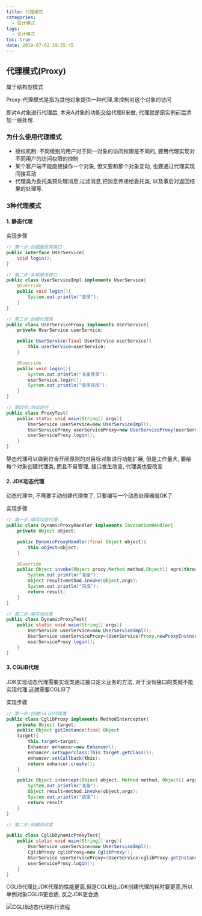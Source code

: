 ```yaml
---
title: 代理模式
categories:
  - 设计模式
tags:
  - 设计模式
toc: true
date: 2019-07-02 19:35:45
---
```

## 代理模式(Proxy)

属于结构型模式

Proxy-代理模式是指为其他对象提供一种代理,来控制对这个对象的访问

即对A对象进行代理后, 本来A对象的功能交给代理B来做; 代理就是原实例前后添加一层处理.

### 为什么使用代理模式

+ 授权机制: 不同级别的用户对于同一对象的访问权限是不同的, 要用代理实现对不同用户的访问权限的控制
+ 某个客户端不能直接操作一个对象, 但又要和那个对象互动, 也要通过代理实现间接互动
+ 代理类为委托类预处理消息,过滤消息,把消息传递给委托类, 以及事后对返回结果的处理等.

### 3种代理模式

#### 1. 静态代理

实现步骤

```java
// 第一步:创建服务类接口
public interface UserService{
    void login();
}

// 第二步:实现服务接口
public class UserServiceImpl implements UserService{
    @Override
    public void login(){
        System.out.println("登录");
    }
}

// 第三步:创建代理类
public class UserServiceProxy implements UserService{
    private UserService userService;

    public UserService(final UserService userService){
        this.userService=userService;
    }

    @Override
    public void login(){
        System.out.println("准备登录");
        userService.login();
        System.out.println("登录完成");
    }
}

// 第四步:测试运行
public class ProxyTest{
    public static void main(String[] args){
        UserService userService=new UserServiceImpl();
        UserServiceProxy userServiceProxy=new UserServiceProxy(userService);
        userServiceProxy.login();
    }
}
```

静态代理可以做到符合开闭原则的对目标对象进行功能扩展, 但是工作量大, 要给每个对象创建代理类, 而且不易管理, 接口发生改变, 代理类也要改变

#### 2. JDK动态代理

动态代理中, 不需要手动创建代理类了, 只要编写一个动态处理器就OK了

实现步骤

```java
// 第一步:编写动态代理
public class DynamicProxyHandler implements InvocationHandler{
    private Object object;

    public DynamicProxyHandler(final Object object){
        this.object=object;
    }

    @Override
    public Object invoke(Object proxy,Method method,Object[] agrs)throws Throwable{
        System.out.println("准备");
        Object result=method.invoke(Object,args);
        System.out.println("完成");
        return result;
    }
}

// 第二步:编写测试类
public class DynamicProxyTest{
    public static void main(String[] args){
        UserService userService=new UserServiceImpl();
        UserService userServiceProxy=(UserService)Proxy.newProxyInstnce(UserService.class.getClassLoader(),new Class[]{UserService.class},new DynamicProxyHandler(userService));
        userServiceProxy.login();
    }
}
```

#### 3. CGLIB代理

JDK实现动态代理需要实现类通过接口定义业务的方法, 对于没有接口的类就不能实现代理.这就需要CGLIB了

实现步骤

```java
// 第一步:创建CGLIB代理类
public class CglibProxy implements MethodInterceptor{
    private Object target;
    public Object getInstance(final Object
    target){
        this.target=target;
        Enhancer enhancer=new Enhancer();
        enhancer.setSuperclass(This.target.getClass());
        enhancer.setCallback(this);
        return enhancer.create();
    }

    public Object intercept(Object object, Method method, Object[] args,MeyhodProxy methodProxy)throws Throwable{
        System.out.println("准备");
        Object result=method.invoke(object,args);
        System.out.println("结束");
        return result
    }
}

// 第二步:创建测试类

public class CglibDynamicProxyTest{
    public static void main(String[] args){
        UserService userService=new UserServiceImpl();
        CglibProxy cglibProxy=new CglibProxy();
        UserService userServiceProxy=(UserService)cglibProxy.getInstance(userService1;)
        userServiceProxy.login();
    }
}
```

CGLIB代理比JDK代理的性能更高,但是CGLIB比JDK创建代理的耗时要更高,所以单例对象CGLIB更合适, 反之JDK更合适.

![CGLIB动态代理执行流程](/CGLIB动态代理执行流程.png)
